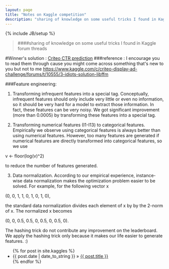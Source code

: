 ```yaml
---
layout: page
title: "Notes on Kaggle competition"
description: "sharing of knowledge on some useful tricks I found in Kaggle forum threads"
---
```

{% include JB/setup %}
> ####sharing of knowledge on some useful tricks I found in Kaggle forum threads




#Winner's solution : [Criteo CTR prediction](https://www.kaggle.com/c/criteo-display-ad-challenge)
###reference : I encourage you to read them through cause you might come across something that's new to you but not to me
https://www.kaggle.com/c/criteo-display-ad-challenge/forums/t/10555/3-idiots-solution-libffm


###Feature engineering:
1. Transforming infrequent features into a special tag. Conceptually, infrequent
features should only include very little or even no information, so it
should be very hard for a model to extract those information. In fact, these
features can be very noisy. We got significant improvement (more than 0.0005)
by transforming these features into a special tag.

2. Transforming numerical features (I1-I13) to categorical features.
Empirically we observe using categorical features is always better than
using numerical features. However, too many features are generated if
numerical features are directly transformed into categorical features, so we
use

v <- floor(log(v)^2)

to reduce the number of features generated.

3. Data normalization. According to our empirical experience, instance-wise
data normalization makes the optimization problem easier to be solved.
For example, for the following vector x

(0, 0, 1, 1, 0, 1, 0, 1, 0),

the standard data normalization divides each element of x by by the 2-norm
of x. The normalized x becomes

(0, 0, 0.5, 0.5, 0, 0.5, 0, 0.5, 0).

The hashing trick do not contribute any improvement on the leaderboard. We
apply the hashing trick only because it makes our life easier to generate
features. :)






<ul class="posts">
  {% for post in site.kaggles %}
    <li><span>{{ post.date | date_to_string }}</span> &raquo; <a href="{{ BASE_PATH }}{{ post.url }}">{{ post.title }}</a></li>
  {% endfor %}
</ul>